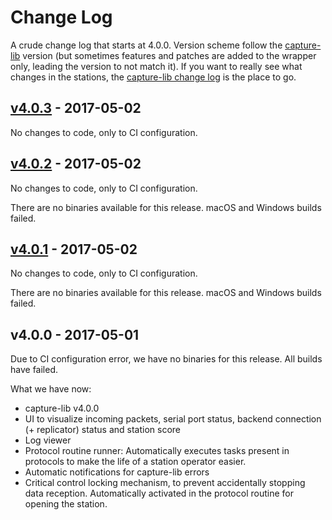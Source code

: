 # Change Log
A crude change log that starts at 4.0.0.
Version scheme follow the [capture-lib](https://github.com/cansat-icarus/capture-lib) version (but sometimes features and patches are added to the wrapper only, leading the version to not match it).
If you want to really see what changes in the stations, the [capture-lib change log](https://github.com/cansat-icarus/capture-lib/blob/develop/CHANGELOG.md) is the place to go.

## [v4.0.3] - 2017-05-02
No changes to code, only to CI configuration.

## [v4.0.2] - 2017-05-02
No changes to code, only to CI configuration.

There are no binaries available for this release.
macOS and Windows builds failed.

## [v4.0.1] - 2017-05-02
No changes to code, only to CI configuration.

There are no binaries available for this release.
macOS and Windows builds failed.

## v4.0.0 - 2017-05-01
Due to CI configuration error, we have no binaries for this release. All builds have failed.

What we have now:
- capture-lib v4.0.0
- UI to visualize incoming packets, serial port status, backend connection (+ replicator) status and station score
- Log viewer
- Protocol routine runner: Automatically executes tasks present in protocols to make the life of a station operator easier.
- Automatic notifications for capture-lib errors
- Critical control locking mechanism, to prevent accidentally stopping data reception. Automatically activated in the protocol routine for opening the station.

[v4.0.3]: https://github.com/cansat-icarus/capture-wrapper-desktop/compare/v4.0.2...v4.0.3
[v4.0.2]: https://github.com/cansat-icarus/capture-wrapper-desktop/compare/v4.0.1...v4.0.2
[v4.0.1]: https://github.com/cansat-icarus/capture-wrapper-desktop/compare/v4.0.0...v4.0.1
